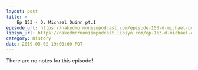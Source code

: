 ```yaml
---
layout: post
title: >
    Ep 153 - D. Michael Quinn pt.1
episode_url: https://nakedmormonismpodcast.com/episode-153-d-michael-quinn-pt-1/
libsyn_url: https://nakedmormonismpodcast.libsyn.com/ep-153-d-michael-quinn-pt1
category: History
date: 2019-05-02 19:00:00 PDT
---
```


There are no notes for this episode!
